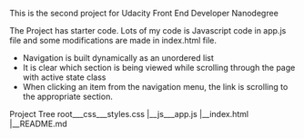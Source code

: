 This is the second project for Udacity Front End Developer Nanodegree

 The Project has starter code. Lots of my code is Javascript code in app.js file and some modifications are made in index.html file.

- Navigation is built dynamically as an unordered list
- It is clear which section is being viewed while scrolling through the page with active state class
- When clicking an item from the navigation menu, the link is scrolling to the appropriate section.

Project Tree
root___css___styles.css |__js___app.js |__index.html |__README.md
